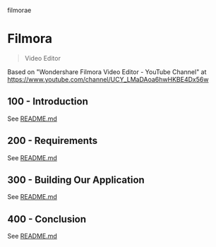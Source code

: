 filmorae
# Filmora

> Video Editor

Based on "Wondershare Filmora Video Editor - YouTube Channel" at https://www.youtube.com/channel/UCY_LMaDAoa6hwHKBE4Dx56w

## 100 - Introduction

See [README.md](./100/README.md)

## 200 - Requirements

See [README.md](./200/README.md)

## 300 - Building Our Application

See [README.md](./300/README.md)

## 400 - Conclusion

See [README.md](./400/README.md)
